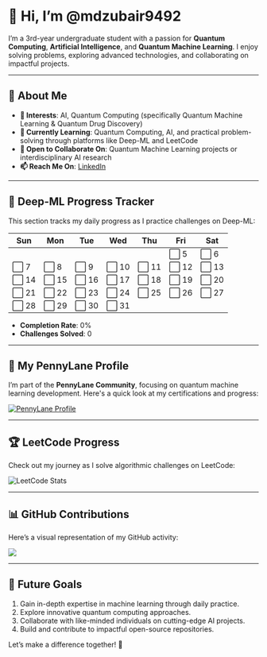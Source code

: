 # 👋 Hi, I’m @mdzubair9492  

I’m a 3rd-year undergraduate student with a passion for **Quantum Computing**, **Artificial Intelligence**, and **Quantum Machine Learning**. I enjoy solving problems, exploring advanced technologies, and collaborating on impactful projects.  

---

## 🌟 About Me  
- **👀 Interests**: AI, Quantum Computing (specifically Quantum Machine Learning & Quantum Drug Discovery)  
- **🌱 Currently Learning**: Quantum Computing, AI, and practical problem-solving through platforms like Deep-ML and LeetCode  
- **💞️ Open to Collaborate On**: Quantum Machine Learning projects or interdisciplinary AI research  
- **📫 Reach Me On**: [LinkedIn](https://www.linkedin.com/in/md-zubair-419242227/)  

---

## 🧠 Deep-ML Progress Tracker  
This section tracks my daily progress as I practice challenges on Deep-ML:  

| Sun | Mon | Tue | Wed | Thu | Fri | Sat |
|-----|-----|-----|-----|-----|-----|-----|
|     |     |     |     |     | ⬜ 5 | ⬜ 6 |
| ⬜ 7 | ⬜ 8 | ⬜ 9 | ⬜ 10 | ⬜ 11 | ⬜ 12 | ⬜ 13 |
| ⬜ 14 | ⬜ 15 | ⬜ 16 | ⬜ 17 | ⬜ 18 | ⬜ 19 | ⬜ 20 |
| ⬜ 21 | ⬜ 22 | ⬜ 23 | ⬜ 24 | ⬜ 25 | ⬜ 26 | ⬜ 27 |
| ⬜ 28 | ⬜ 29 | ⬜ 30 | ⬜ 31 |     |     |     |

- **Completion Rate**: 0%  
- **Challenges Solved**: 0  

---

## 🏅 My PennyLane Profile  
I’m part of the **PennyLane Community**, focusing on quantum machine learning development. Here's a quick look at my certifications and progress:  

[![PennyLane Profile](https://your-pennylane-profile-link.com)](https://pennylane.ai/profile/MdZubair)  

---

## 🏆 LeetCode Progress  
Check out my journey as I solve algorithmic challenges on LeetCode:  

![LeetCode Stats](https://leetcode-stats.vercel.app/api?username=mz548492&theme=dark)  

---

## 📊 GitHub Contributions  
Here’s a visual representation of my GitHub activity:  

![](https://komarev.com/ghpvc/?username=mdzubair9492&color=green)


---

## 🚀 Future Goals  
1. Gain in-depth expertise in machine learning through daily practice.  
2. Explore innovative quantum computing approaches.  
3. Collaborate with like-minded individuals on cutting-edge AI projects.  
4. Build and contribute to impactful open-source repositories.  

Let’s make a difference together! 🌌  



<!---
mdzubair9492/mdzubair9492 is a ✨ special ✨ repository because its `README.md` (this file) appears on your GitHub profile.
You can click the Preview link to take a look at your changes.
--->
